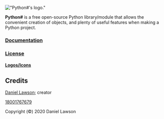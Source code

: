 !["Python#'s logo."](https://raw.githubusercontent.com/Sombrero64/PythonSharp/master/docs/logo/PythonSharpLogo.png)

**Python#** is a free open-source Python library/module that allows the convenient creation of objects, and plenty of useful features when making a Python project.

### **[Documentation](https://sombrero64.github.io/PythonSharp/doc)**

### [License](https://github.com/Sombrero64/PythonSharp/blob/master/LICENSE)

#### [Logos/Icons](https://sombrero64.github.io/PythonSharp/logo/logos)

## Credits

[Daniel Lawson](https://github.com/Sombrero64); creator

[18001767679](https://github.com/18001767679)

Copyright (©) 2020 Daniel Lawson
